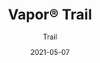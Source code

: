 ---
title: "Vapor® Trail"
image_primary: "img/Arktura-Vapor-Trail-Feature-Shoe-Store-Las-VegasNV_Web_1.jpg"
image_secondary: "img/Vapor-TRAIL-Ceiling-RAW-v2.1-1600x1600.png"
description: "Trail%20powder-coated%20aluminum%20torsion%20spring%20panels%20feature%20a%20linear%20design%20of%20multi-sized%20circles%2C%20creating%20a%20flowing%20effect%20designed%20to%20evoke%20emotion.%20Each%20line%20of%20larger%20circles%20tapers%20off%20with%20smaller%20circles%20to%20create%20a%20trail%20you%u2019ll%20want%20to%20follow%2C%20especially%20when%20paired%20with%20our%20integrated%20lighting%20backer.%20But%20if%20you%20don%u2019t%20want%20to%20hear%20people%20following%20the%20trail%2C%20add%20our%20Soft%20Sound%AE%20backer%20and%20reduce%20excess%20noise."
designer: "Arktura"
tags: 
  - "Acoustic"
  - "Ceiling Panels"
  - "Wall Panels"
  - "Lighting"
subtitle: "Trail"
href: "https://arktura.com/product/vapor-trail/"
category: "Acoustic"
manufacturer: "Arktura"
slug: "/manufacturers/arktura/acoustic/arktura-vapor-trail"
date: "2021-05-07"
---